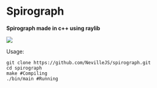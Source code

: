 # Spirograph
**Spirograph made in c++ using raylib** 


![](https://i.imgur.com/lu8rkUr.png)

Usage: 
```
git clone https://github.com/NevilleJS/spirograph.git
cd spirograph
make #Compiling
./bin/main #Running
```
